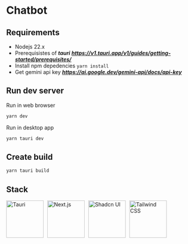 # Chatbot

## Requirements

- Nodejs 22.x 
- Prerequisistes of ***tauri*** ***https://v1.tauri.app/v1/guides/getting-started/prerequisites/***
- Install npm depedencies ```yarn install```
- Get gemini api key ***https://ai.google.dev/gemini-api/docs/api-key***

## Run dev server 

Run in web browser
```bash
yarn dev
```

Run in desktop app
```bash
yarn tauri dev
```

## Create build
```bash
yarn tauri build
```

## Stack 
<div style="display: flex; gap: 10px;">
  <div style="width: 100px; height: 100px;">
    <a href="https://v2.tauri.app/" target="_blank">
      <img src="https://svgl.app/library/tauri.svg" alt="Tauri" style="width: 100%; height: 100%;">
    </a>
  </div>
  <div style="width: 100px; height: 100px;">
    <a href="https://nextjs.org/" target="_blank">
      <img src="https://svgl.app/library/nextjs_icon_dark.svg" alt="Next.js" style="width: 100%; height: 100%;">
    </a>
  </div>
  <div style="width: 100px; height: 100px;">
    <a href="https://ui.shadcn.com/" target="_blank">
      <img src="https://svgl.app/library/shadcn-ui_dark.svg" alt="Shadcn UI" style="width: 100%; height: 100%;">
    </a>
  </div>
  <div style="width: 100px; height: 100px;">
    <a href="https://tailwindcss.com/" target="_blank">
      <img src="https://svgl.app/library/tailwindcss.svg" alt="Tailwind CSS" style="width: 100%; height: 100%;">
    </a>
  </div>
</div>
